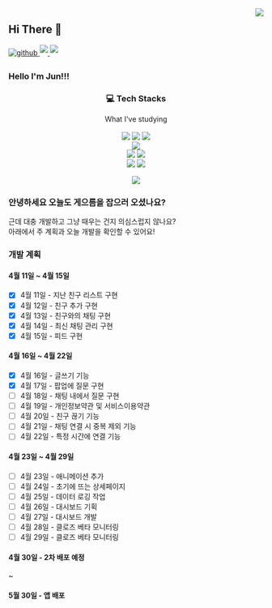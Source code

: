 <img src="https://komarev.com/ghpvc/?username=jun3047&&style=flat-square" align="right" />

## Hi There 👋 

<a href="https://jun3047.github.io/" target="_blank">
<img src=https://img.shields.io/badge/github_blog-%2324292e.svg?&style=for-the-badge&logo=github&logoColor=white alt=github style="margin-bottom: 5px;" />
<a href="mailto:jungjun3047@naver.com">
<img src="https://img.shields.io/badge/mail-D14836?style=for-the-badge&logo=Gmail&logoColor=white" style="margin-bottom: 5px;"/>
</a>
<!-- <a href="https://www.instagram.com/joon_dev_/" target="_blank">
<img src=https://img.shields.io/badge/instagram-%23000000.svg?&style=for-the-badge&logo=instagram&logoColor=white&color=dd2a7b alt=instagram style="margin-bottom: 5px;" /> -->
</a>
<a href="https://blog.naver.com/jungjun3047">
<img src="https://img.shields.io/badge/blog-03c75a?style=for-the-badge&logo=Naver&logoColor=white" style="margin-bottom: 5px;"/>
</a>
</a>

### Hello I'm Jun!!!
<h3 align="center">💻 Tech Stacks</h3>

<p align="center">
  What I've studying <br><br>
  <img src="https://img.shields.io/badge/html5-E34F26?style=for-the-badge&logo=html5&logoColor=white">
  <img src="https://img.shields.io/badge/css-1572B6?style=for-the-badge&logo=css&logoColor=white"> 
  <img src="https://img.shields.io/badge/javascript-F7DF1E?style=for-the-badge&logo=javascript&logoColor=white"> <br>
  <img src="https://img.shields.io/badge/typescript-3178C6?style=for-the-badge&logo=typescript&logoColor=white"> <br>
  <img src="https://img.shields.io/badge/react-61DAFB?style=for-the-badge&logo=react&logoColor=white"> 
  <img src="https://img.shields.io/badge/redux-764ABC?style=for-the-badge&logo=redux&logoColor=white"> <br>
  <img src="https://img.shields.io/badge/node.js-339933?style=for-the-badge&logo=Node.js&logoColor=white">
  <img src="https://img.shields.io/badge/express-000000?style=for-the-badge&logo=express&logoColor=white">
</p>

<p align="center">
  <img src="https://github-readme-stats.vercel.app/api?username=jun3047&show_icons=true">
</p>


### 안녕하세요 오늘도 게으름을 잡으러 오셨나요?

근데 대충 개발하고 그냥 때우는 건지 의심스럽지 않나요? <br>
아래에서 주 계획과 오늘 개발을 확인할 수 있어요! 

<!--   <img src="https://github-readme-stats.vercel.app/api/top-langs/?username=jun3047&langs_count=8"> -->


### 개발 계획

#### 4월 11일 ~ 4월 15일 <br>
  
- [X] 4월 11일 - 지난 친구 리스트 구현 
- [X] 4월 12일 - 친구 추가 구현
- [X] 4월 13일 - 친구와의 채팅 구현
- [X] 4월 14일 - 최신 채팅 관리 구현
- [X] 4월 15일 - 피드 구현

#### 4월 16일 ~ 4월 22일 <br>
  
- [X] 4월 16일 - 글쓰기 기능
- [X] 4월 17일 - 팝업에 질문 구현
- [ ] 4월 18일 - 채팅 내에서 질문 구현
- [ ] 4월 19일 - 개인정보약관 및 서비스이용약관
- [ ] 4월 20일 - 친구 끊기 기능
- [ ] 4월 21일 - 채팅 연결 시 중복 제외 기능
- [ ] 4월 22일 - 특정 시간에 연결 기능

#### 4월 23일 ~ 4월 29일 <br>
  
- [ ] 4월 23일 - 애니메이션 추가
- [ ] 4월 24일 - 초기에 뜨는 상세페이지
- [ ] 4월 25일 - 데이터 로깅 작업
- [ ] 4월 26일 - 대시보드 기획
- [ ] 4월 27일 - 대시보드 개발
- [ ] 4월 28일 - 클로즈 베타 모니터링
- [ ] 4월 29일 - 클로즈 베타 모니터링

#### 4월 30일 - 2차 배포 예정

~

#### 5월 30일 - 앱 배포
